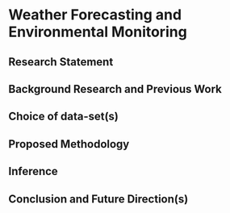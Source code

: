 # Weather Forecasting and Environmental Monitoring

## Research Statement

## Background Research and Previous Work

## Choice of data-set(s)

## Proposed Methodology

## Inference

## Conclusion and Future Direction(s)
